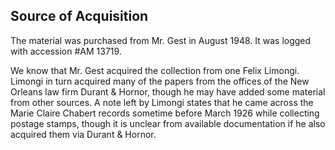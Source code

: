 ## Source of Acquisition

The material was purchased from Mr. Gest in August 1948. It was logged with accession #AM 13719.

We know that Mr. Gest acquired the collection from one Felix Limongi. Limongi in turn acquired many of the papers from the offices of the New Orleans law firm Durant & Hornor, though he may have added some material from other sources. A note left by Limongi states that he came across the Marie Claire Chabert records sometime before March 1926 while collecting postage stamps, though it is unclear from available documentation if he also acquired them via Durant & Hornor.

